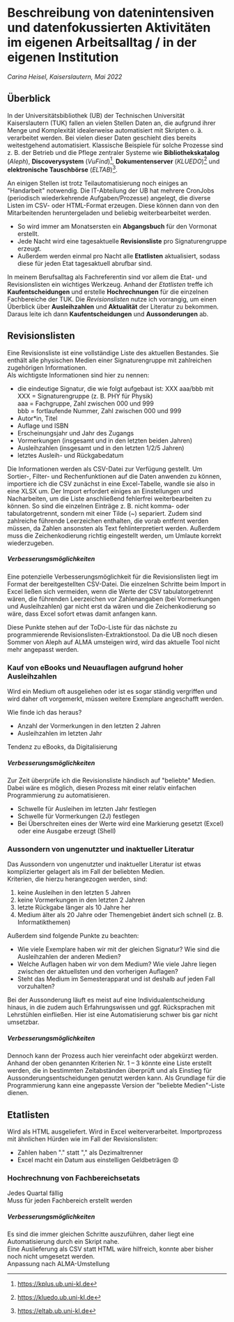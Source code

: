 # Beschreibung von datenintensiven und datenfokussierten Aktivitäten im eigenen Arbeitsalltag / in der eigenen Institution

*Carina Heisel, Kaiserslautern, Mai 2022*


## Überblick

In der Universitätsbibliothek (UB) der Technischen Universität Kaiserslautern (TUK) fallen an vielen Stellen Daten an, die aufgrund ihrer Menge und Komplexität idealerweise automatisiert mit Skripten o. ä. verarbeitet werden. Bei vielen dieser Daten geschieht dies bereits weitestgehend automatisiert. Klassische Beispiele für solche Prozesse sind z. B. der Betrieb und die Pflege zentraler Systeme wie **Bibliothekskatalog** (*Aleph*), **Discoverysystem** (*VuFind*)[^1], **Dokumentenserver** (*KLUEDO*)[^2] und **elektronische Tauschbörse** (*ELTAB*)[^3].

[^1]: https://kplus.ub.uni-kl.de
[^2]: https://kluedo.ub.uni-kl.de
[^3]: https://eltab.ub.uni-kl.de

An einigen Stellen ist trotz Teilautomatisierung noch einiges an "Handarbeit" notwendig.
Die IT-Abteilung der UB hat mehrere CronJobs (periodisch wiederkehrende Aufgaben/Prozesse) angelegt, die diverse Listen im CSV- oder HTML-Format erzeugen. Diese können dann von den Mitarbeitenden heruntergeladen und beliebig weiterbearbeitet werden.
- So wird immer am Monatsersten ein **Abgangsbuch** für den Vormonat erstellt.
- Jede Nacht wird eine tagesaktuelle **Revisionsliste** pro Signaturengruppe erzeugt.
- Außerdem werden einmal pro Nacht alle **Etatlisten** aktualisiert, sodass diese für jeden Etat tagesaktuell abrufbar sind.

In meinem Berufsalltag als Fachreferentin sind vor allem die Etat- und Revisionslisten ein wichtiges Werkzeug. Anhand der *Etatlisten* treffe ich **Kaufentscheidungen** und erstelle **Hochrechnungen** für die einzelnen Fachbereiche der TUK. Die *Revisionslisten* nutze ich vorrangig, um einen Überblick über **Ausleihzahlen** und **Aktualität** der Literatur zu bekommen. Daraus leite ich dann **Kaufentscheidungen** und **Aussonderungen** ab.


## Revisionslisten

Eine Revisionsliste ist eine vollständige Liste des aktuellen Bestandes. Sie enthält alle physischen Medien einer Signaturengruppe mit zahlreichen zugehörigen Informationen.\
Als wichtigste Informationen sind hier zu nennen:
- die eindeutige Signatur, die wie folgt aufgebaut ist: XXX aaa/bbb mit\
  XXX = Signaturengruppe (z. B. PHY für Physik)\
  aaa = Fachgruppe, Zahl zwischen 000 und 999\
	bbb = fortlaufende Nummer, Zahl zwischen 000 und 999
- Autor*in, Titel
- Auflage und ISBN
- Erscheinungsjahr und Jahr des Zugangs
- Vormerkungen (insgesamt und in den letzten beiden Jahren)
- Ausleihzahlen (insgesamt und in den letzten 1/2/5 Jahren)
- letztes Ausleih- und Rückgabedatum

Die Informationen werden als CSV-Datei zur Verfügung gestellt. Um Sortier-, Filter- und Rechenfunktionen auf die Daten anwenden zu können, importiere ich die CSV zunächst in eine Excel-Tabelle, wandle sie also in eine XLSX um.
Der Import erfordert einiges an Einstellungen und Nacharbeiten, um die Liste anschließend fehlerfrei weiterbearbeiten zu können. So sind die einzelnen Einträge z. B. nicht komma- oder tabulatorgetrennt, sondern mit einer Tilde (~) separiert. Zudem sind zahlreiche führende Leerzeichen enthalten, die vorab entfernt werden müssen, da Zahlen ansonsten als Text fehlinterpretiert werden. Außerdem muss die Zeichenkodierung richtig eingestellt werden, um Umlaute korrekt wiederzugeben.

##### Verbesserungsmöglichkeiten

Eine potenzielle Verbesserungsmöglichkeit für die Revisionslisten liegt im Format der bereitgestellten CSV-Datei. Die einzelnen Schritte beim Import in Excel ließen sich vermeiden, wenn die Werte der CSV tabulatorgetrennt wären, die führenden Leerzeichen vor Zahlenangaben (bei Vormerkungen und Ausleihzahlen) gar nicht erst da wären und die Zeichenkodierung so wäre, dass Excel sofort etwas damit anfangen kann.

Diese Punkte stehen auf der ToDo-Liste für das nächste zu programmierende Revisionslisten-Extraktionstool. Da die UB noch diesen Sommer von Aleph auf ALMA umsteigen wird, wird das aktuelle Tool nicht mehr angepasst werden.


### Kauf von eBooks und Neuauflagen aufgrund hoher Ausleihzahlen

Wird ein Medium oft ausgeliehen oder ist es sogar ständig vergriffen und wird daher oft vorgemerkt, müssen weitere Exemplare angeschafft werden.

Wie finde ich das heraus?
- Anzahl der Vormerkungen in den letzten 2 Jahren
- Ausleihzahlen im letzten Jahr

Tendenz zu eBooks, da Digitalisierung

##### Verbesserungsmöglichkeiten

Zur Zeit überprüfe ich die Revisionsliste händisch auf "beliebte" Medien. Dabei wäre es möglich, diesen Prozess mit einer relativ einfachen Programmierung zu automatisieren.
- Schwelle für Ausleihen im letzten Jahr festlegen
- Schwelle für Vormerkungen (2J) festlegen
- Bei Überschreiten eines der Werte wird eine Markierung gesetzt (Excel) oder eine Ausgabe erzeugt (Shell)


### Aussondern von ungenutzter und inaktueller Literatur

Das Aussondern von ungenutzter und inaktueller Literatur ist etwas komplizierter gelagert als im Fall der beliebten Medien.\
Kriterien, die hierzu herangezogen werden, sind:
1. keine Ausleihen in den letzten 5 Jahren
2. keine Vormerkungen in den letzten 2 Jahren
3. letzte Rückgabe länger als 10 Jahre her
4. Medium älter als 20 Jahre oder Themengebiet ändert sich schnell (z. B. Informatikthemen)

Außerdem sind folgende Punkte zu beachten:
- Wie viele Exemplare haben wir mit der gleichen Signatur? Wie sind die Ausleihzahlen der anderen Medien?
- Welche Auflagen haben wir von dem Medium? Wie viele Jahre liegen zwischen der aktuellsten und den vorherigen Auflagen?
- Steht das Medium im Semesterapparat und ist deshalb auf jeden Fall vorzuhalten?

Bei der Aussonderung läuft es meist auf eine Individualentscheidung hinaus, in die zudem auch Erfahrungswissen und ggf. Rücksprachen mit Lehrstühlen einfließen. Hier ist eine Automatisierung schwer bis gar nicht umsetzbar.

##### Verbesserungsmöglichkeiten

Dennoch kann der Prozess auch hier vereinfacht oder abgekürzt werden. Anhand der oben genannten Kriterien Nr. 1 – 3 könnte eine Liste erstellt werden, die in bestimmten Zeitabständen überprüft und als Einstieg für Aussonderungsentscheidungen genutzt werden kann. Als Grundlage für die Programmierung kann eine angepasste Version der "beliebte Medien"-Liste dienen.


## Etatlisten

Wird als HTML ausgeliefert.
Wird in Excel weiterverarbeitet.
Importprozess mit ähnlichen Hürden wie im Fall der Revisionslisten:
- Zahlen haben "." statt "," als Dezimaltrenner
- Excel macht ein Datum aus einstelligen Geldbeträgen :rage:

### Hochrechnung von Fachbereichsetats

Jedes Quartal fällig\
Muss für jeden Fachbereich erstellt werden

##### Verbesserungsmöglichkeiten

Es sind die immer gleichen Schritte auszuführen, daher liegt eine Automatisierung durch ein Skript nahe.\
Eine Auslieferung als CSV statt HTML wäre hilfreich, konnte aber bisher noch nicht umgesetzt werden.\
Anpassung nach ALMA-Umstellung
